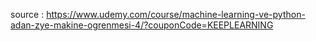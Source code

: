 source : https://www.udemy.com/course/machine-learning-ve-python-adan-zye-makine-ogrenmesi-4/?couponCode=KEEPLEARNING

